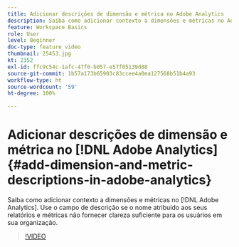 ```yaml
---
title: Adicionar descrições de dimensão e métrica no Adobe Analytics
description: Saiba como adicionar contexto a dimensões e métricas no Adobe Analytics
feature: Workspace Basics
role: User
level: Beginner
doc-type: feature video
thumbnail: 25453.jpg
kt: 2352
exl-id: ffc9c54c-1afc-47f0-b057-e57f05139d88
source-git-commit: 1b57a173b65903c83ccee4a0ea127568b51b4a93
workflow-type: ht
source-wordcount: '59'
ht-degree: 100%

---
```


# Adicionar descrições de dimensão e métrica no [!DNL Adobe Analytics] {#add-dimension-and-metric-descriptions-in-adobe-analytics}

Saiba como adicionar contexto a dimensões e métricas no [!DNL Adobe Analytics]. Use o campo de descrição se o nome atribuído aos seus relatórios e métricas não fornecer clareza suficiente para os usuários em sua organização.

>[!VIDEO](https://video.tv.adobe.com/v/25453/?quality=12)
